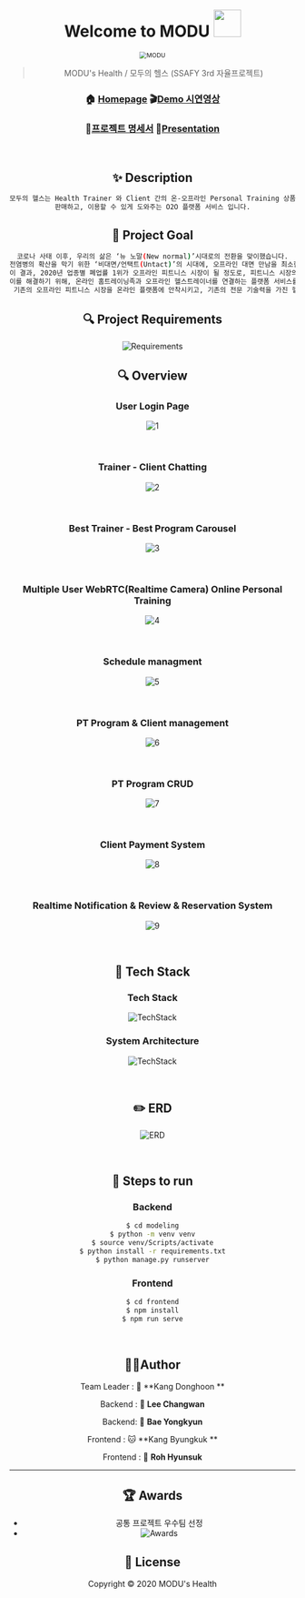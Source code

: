<h1 align="center">Welcome to MODU <img src="https://raw.githubusercontent.com/MartinHeinz/MartinHeinz/master/wave.gif" width="48px"></h1>
<p>
</p>

<center> 

<img src="./logo_row.png" alt="MODU" style="zoom:76%;" align="center"/>



<center/>

> MODU's Health / 모두의 헬스 (SSAFY 3rd 자율프로젝트)

### 🏠 [Homepage](https://github.com/jesuisjavert/MODU) :clapper:[Demo 시연영상](https://www.youtube.com/watch?v=JnYyQUX-lPw&feature=youtu.be) 

### :page_with_curl:[프로젝트 명세서](https://drive.google.com/file/d/1fWqLAJYHXRDeOOPT6kzg8ESiNVkAZr1h/view?usp=sharing) :microphone:[Presentation](https://drive.google.com/file/d/1LEiyBAhnahO3JV_hn3iLqF7BJafw2TFf/view?usp=sharing)

<br>

## ✨ Description

```sh
모두의 헬스는 Health Trainer 와 Client 간의 온-오프라인 Personal Training 상품을
판매하고, 이용할 수 있게 도와주는 O2O 플랫폼 서비스 입니다.
```



## :pushpin: Project Goal

```sh
코로나 사태 이후, 우리의 삶은 ‘뉴 노말(New normal)’시대로의 전환을 맞이했습니다.
전염병의 확산을 막기 위한 ‘비대면/언택트(Untact)’의 시대에, 오프라인 대면 만남을 최소한으로 줄이려는 노력과, 그만큼 줄어든 활동량에 따라, 개인의 건강과 운동을 집에서 해결할 수 있는 ‘홈트레이닝’에 대한 수요가 급격하게 늘어나게 되었습니다.
이 결과, 2020년 업종별 폐업률 1위가 오프라인 피트니스 시장이 될 정도로, 피트니스 시장의 많은 자영업자들이 심각한 경제적 타격을 입은 것으로 보입니다.
이를 해결하기 위해, 온라인 홈트레이닝족과 오프라인 헬스트레이너를 연결하는 플랫폼 서비스를 만들어 국민건강증진과 트레이너 자영업자들의 경영난을 해소하기 위해 이 프로젝트를 기획했습니다.
 기존의 오프라인 피트니스 시장을 온라인 플랫폼에 안착시키고, 기존의 전문 기술력을 가진 헬스 트레이너들을 온라인 홈트레이닝 시장과 연결시켜 새로운 가치를 창출해내는 것은 유의미한 시도가 될 것입니다.
```



## :mag: Project Requirements

![Requirements](./README.assets/requirements.png)

## :mag: Overview

### User Login Page

![1](./README.assets/1.png)

<br>

### Trainer - Client Chatting

![2](./README.assets/2.png)

<br>

### Best Trainer - Best Program Carousel

![3](./README.assets/3.png)

<br>

### Multiple User WebRTC(Realtime Camera) Online Personal Training

![4](./README.assets/4.png)

<br>

### Schedule managment

![5](./README.assets/5.png)

<br>

### PT Program & Client management

![6](./README.assets/6.png)

<br>

### PT Program CRUD

![7](./README.assets/7.png)

<br>

### Client Payment System

![8](./README.assets/8.png)

<br>

### Realtime Notification & Review & Reservation System

![9](./README.assets/9.png)

<br>



## :wrench: Tech Stack

### Tech Stack

![TechStack](./README.assets/stack.png)



### System Architecture

![TechStack](./README.assets/arch.png)

<br>



## :pencil2: ERD

![ERD](./README.assets/erd.png)

<br>

## :runner: Steps to run

### Backend

```bash
$ cd modeling
$ python -m venv venv
$ source venv/Scripts/activate
$ python install -r requirements.txt
$ python manage.py runserver
```

### Frontend

```bash
$ cd frontend
$ npm install
$ npm run serve
```

<br>

## 🤼‍♂️Author

Team Leader : 🐯 **Kang Donghoon **

Backend : 🐶 **Lee Changwan**

Backend: 🐺 **Bae Yongkyun**

Frontend : 🐱 **Kang Byungkuk **

Frontend : 🦁 **Roh Hyunsuk**

<hr>

## :trophy: Awards

- 공통 프로젝트 우수팀 선정
- ![Awards](./README.assets/MODU.jpg)



## 📝 License

Copyright © 2020  MODU's Health  <br>